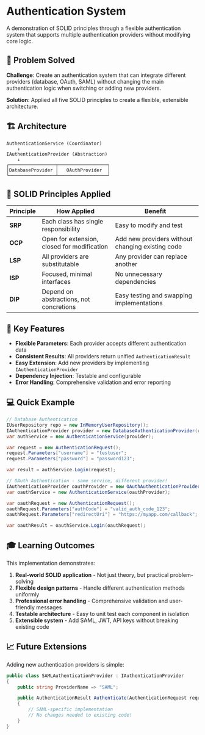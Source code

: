 # Authentication System

A demonstration of SOLID principles through a flexible authentication system that supports multiple authentication providers without modifying core logic.

## 🎯 Problem Solved

**Challenge**: Create an authentication system that can integrate different providers (database, OAuth, SAML) without changing the main authentication logic when switching or adding new providers.

**Solution**: Applied all five SOLID principles to create a flexible, extensible architecture.

## 🏗️ Architecture

```
AuthenticationService (Coordinator)
    ↓
IAuthenticationProvider (Abstraction)
    ↓
┌─────────────────┬──────────────────┐
│DatabaseProvider │   OAuthProvider  │
└─────────────────┴──────────────────┘
```

## 🔧 SOLID Principles Applied

| Principle | How Applied                                 | Benefit                                          |
| --------- | ------------------------------------------- | ------------------------------------------------ |
| **SRP**   | Each class has single responsibility        | Easy to modify and test                          |
| **OCP**   | Open for extension, closed for modification | Add new providers without changing existing code |
| **LSP**   | All providers are substitutable             | Any provider can replace another                 |
| **ISP**   | Focused, minimal interfaces                 | No unnecessary dependencies                      |
| **DIP**   | Depend on abstractions, not concretions     | Easy testing and swapping implementations        |

## 🚀 Key Features

- **Flexible Parameters**: Each provider accepts different authentication data
- **Consistent Results**: All providers return unified `AuthenticationResult`
- **Easy Extension**: Add new providers by implementing `IAuthenticationProvider`
- **Dependency Injection**: Testable and configurable
- **Error Handling**: Comprehensive validation and error reporting

## 💻 Quick Example

```csharp
// Database Authentication
IUserRepository repo = new InMemoryUserRepository();
IAuthenticationProvider provider = new DatabaseAuthenticationProvider(repo);
var authService = new AuthenticationService(provider);

var request = new AuthenticationRequest();
request.Parameters["username"] = "testuser";
request.Parameters["password"] = "password123";

var result = authService.Login(request);

// OAuth Authentication - same service, different provider!
IAuthenticationProvider oauthProvider = new OAuthAuthenticationProvider();
var oauthService = new AuthenticationService(oauthProvider);

var oauthRequest = new AuthenticationRequest();
oauthRequest.Parameters["authCode"] = "valid_auth_code_123";
oauthRequest.Parameters["redirectUri"] = "https://myapp.com/callback";

var oauthResult = oauthService.Login(oauthRequest);
```

## 🎓 Learning Outcomes

This implementation demonstrates:

1. **Real-world SOLID application** - Not just theory, but practical problem-solving
2. **Flexible design patterns** - Handle different authentication methods uniformly
3. **Professional error handling** - Comprehensive validation and user-friendly messages
4. **Testable architecture** - Easy to unit test each component in isolation
5. **Extensible system** - Add SAML, JWT, API keys without breaking existing code

## 📈 Future Extensions

Adding new authentication providers is simple:

```csharp
public class SAMLAuthenticationProvider : IAuthenticationProvider
{
    public string ProviderName => "SAML";

    public AuthenticationResult Authenticate(AuthenticationRequest request)
    {
        // SAML-specific implementation
        // No changes needed to existing code!
    }
}
```
